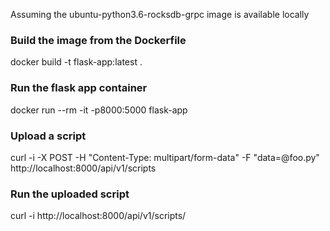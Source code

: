 Assuming the ubuntu-python3.6-rocksdb-grpc image is available locally

### Build the image from the Dockerfile
docker build -t flask-app:latest .

### Run the flask app container
docker run --rm -it -p8000:5000 flask-app

### Upload a script
curl -i -X POST -H "Content-Type: multipart/form-data" -F "data=@foo.py" http://localhost:8000/api/v1/scripts

### Run the uploaded script
curl -i http://localhost:8000/api/v1/scripts/<script-id>

